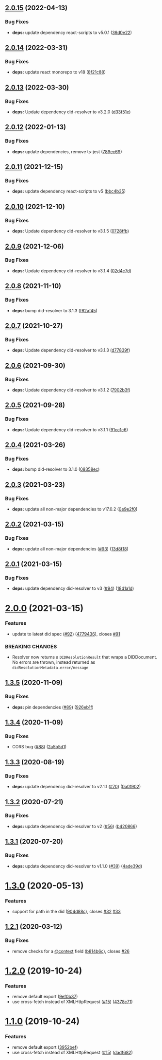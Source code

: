 ## [2.0.15](https://github.com/decentralized-identity/web-did-resolver/compare/2.0.14...2.0.15) (2022-04-13)


### Bug Fixes

* **deps:** update dependency react-scripts to v5.0.1 ([36d0e22](https://github.com/decentralized-identity/web-did-resolver/commit/36d0e22ffd8f207d24a9461227cfac1b736a07d0))

## [2.0.14](https://github.com/decentralized-identity/web-did-resolver/compare/2.0.13...2.0.14) (2022-03-31)


### Bug Fixes

* **deps:** update react monorepo to v18 ([8f21c88](https://github.com/decentralized-identity/web-did-resolver/commit/8f21c881263c513d98db14670837f980ab1d4e49))

## [2.0.13](https://github.com/decentralized-identity/web-did-resolver/compare/2.0.12...2.0.13) (2022-03-30)


### Bug Fixes

* **deps:** Update dependency did-resolver to v3.2.0 ([d33f51e](https://github.com/decentralized-identity/web-did-resolver/commit/d33f51ef1298d0d5bd784ea593481e40909e7545))

## [2.0.12](https://github.com/decentralized-identity/web-did-resolver/compare/2.0.11...2.0.12) (2022-01-13)


### Bug Fixes

* **deps:** update dependencies, remove ts-jest ([789ec69](https://github.com/decentralized-identity/web-did-resolver/commit/789ec6926d57e1d42afebe592d8956dec0513789))

## [2.0.11](https://github.com/decentralized-identity/web-did-resolver/compare/2.0.10...2.0.11) (2021-12-15)


### Bug Fixes

* **deps:** update dependency react-scripts to v5 ([bbc4b35](https://github.com/decentralized-identity/web-did-resolver/commit/bbc4b351ca349b17373275091653f853031f0634))

## [2.0.10](https://github.com/decentralized-identity/web-did-resolver/compare/2.0.9...2.0.10) (2021-12-10)


### Bug Fixes

* **deps:** Update dependency did-resolver to v3.1.5 ([0728ffb](https://github.com/decentralized-identity/web-did-resolver/commit/0728ffb91674c4c20a1cf1ad8abf6bbb37908db1))

## [2.0.9](https://github.com/decentralized-identity/web-did-resolver/compare/2.0.8...2.0.9) (2021-12-06)


### Bug Fixes

* **deps:** Update dependency did-resolver to v3.1.4 ([02d4c7d](https://github.com/decentralized-identity/web-did-resolver/commit/02d4c7d7c76814f03ce96d373fa719ecb2890ff2))

## [2.0.8](https://github.com/decentralized-identity/web-did-resolver/compare/2.0.7...2.0.8) (2021-11-10)


### Bug Fixes

* **deps:** bump did-resolver to 3.1.3 ([f62af45](https://github.com/decentralized-identity/web-did-resolver/commit/f62af45773bfe9d59ac7019d34cf6af90d3ee97f))

## [2.0.7](https://github.com/decentralized-identity/web-did-resolver/compare/2.0.6...2.0.7) (2021-10-27)


### Bug Fixes

* **deps:** Update dependency did-resolver to v3.1.3 ([d77839f](https://github.com/decentralized-identity/web-did-resolver/commit/d77839f6a9e49cc8c3bceaad66b6099471586aff))

## [2.0.6](https://github.com/decentralized-identity/web-did-resolver/compare/2.0.5...2.0.6) (2021-09-30)


### Bug Fixes

* **deps:** Update dependency did-resolver to v3.1.2 ([7902b3f](https://github.com/decentralized-identity/web-did-resolver/commit/7902b3fac8a8f0fae4a001fea9a21ca479732fe6))

## [2.0.5](https://github.com/decentralized-identity/web-did-resolver/compare/2.0.4...2.0.5) (2021-09-28)


### Bug Fixes

* **deps:** Update dependency did-resolver to v3.1.1 ([91cc1c6](https://github.com/decentralized-identity/web-did-resolver/commit/91cc1c677e696f4e781b8030d48e1aadb6e2d074))

## [2.0.4](https://github.com/decentralized-identity/web-did-resolver/compare/2.0.3...2.0.4) (2021-03-26)


### Bug Fixes

* **deps:** bump did-resolver to 3.1.0 ([08358ec](https://github.com/decentralized-identity/web-did-resolver/commit/08358ec94ce2d278682e8d65e6bfd2edd8bc0439))

## [2.0.3](https://github.com/decentralized-identity/web-did-resolver/compare/2.0.2...2.0.3) (2021-03-23)


### Bug Fixes

* **deps:** update all non-major dependencies to v17.0.2 ([0e9e2f0](https://github.com/decentralized-identity/web-did-resolver/commit/0e9e2f0313e13196f91673c42907328bf30c26ae))

## [2.0.2](https://github.com/decentralized-identity/web-did-resolver/compare/2.0.1...2.0.2) (2021-03-15)


### Bug Fixes

* **deps:** update all non-major dependencies ([#93](https://github.com/decentralized-identity/web-did-resolver/issues/93)) ([13d8f18](https://github.com/decentralized-identity/web-did-resolver/commit/13d8f18f7dd7a6dcd79b19b7f4c6e56bed29c66a))

## [2.0.1](https://github.com/decentralized-identity/web-did-resolver/compare/2.0.0...2.0.1) (2021-03-15)


### Bug Fixes

* **deps:** update dependency did-resolver to v3 ([#94](https://github.com/decentralized-identity/web-did-resolver/issues/94)) ([18d1a1d](https://github.com/decentralized-identity/web-did-resolver/commit/18d1a1d36ac84de8f128062aa652f7714122e1d3))

# [2.0.0](https://github.com/decentralized-identity/web-did-resolver/compare/1.3.5...2.0.0) (2021-03-15)


### Features

* update to latest did spec ([#92](https://github.com/decentralized-identity/web-did-resolver/issues/92)) ([4779436](https://github.com/decentralized-identity/web-did-resolver/commit/47794360ad7a00cc87958b8c94dc4c1d13354917)), closes [#91](https://github.com/decentralized-identity/web-did-resolver/issues/91)


### BREAKING CHANGES

* Resolver now returns a `DIDResolutionResult` that wraps a DIDDocument. No errors are thrown, instead returned as `didResolutionMetadata.error/message`

## [1.3.5](https://github.com/decentralized-identity/web-did-resolver/compare/1.3.4...1.3.5) (2020-11-09)


### Bug Fixes

* **deps:** pin dependencies ([#89](https://github.com/decentralized-identity/web-did-resolver/issues/89)) ([926eb1f](https://github.com/decentralized-identity/web-did-resolver/commit/926eb1f037887cb1f409723e8ef3177d5cd41360))

## [1.3.4](https://github.com/decentralized-identity/web-did-resolver/compare/1.3.3...1.3.4) (2020-11-09)


### Bug Fixes

* CORS bug ([#88](https://github.com/decentralized-identity/web-did-resolver/issues/88)) ([2a5b5d1](https://github.com/decentralized-identity/web-did-resolver/commit/2a5b5d15da51eec74f3fb2a0b6c8ebbbf3a72392))

## [1.3.3](https://github.com/decentralized-identity/web-did-resolver/compare/1.3.2...1.3.3) (2020-08-19)


### Bug Fixes

* **deps:** update dependency did-resolver to v2.1.1 ([#70](https://github.com/decentralized-identity/web-did-resolver/issues/70)) ([0a0f902](https://github.com/decentralized-identity/web-did-resolver/commit/0a0f902367ee02ce1301432d4c0badeaff2c5837))

## [1.3.2](https://github.com/decentralized-identity/web-did-resolver/compare/1.3.1...1.3.2) (2020-07-21)


### Bug Fixes

* **deps:** update dependency did-resolver to v2 ([#56](https://github.com/decentralized-identity/web-did-resolver/issues/56)) ([b420866](https://github.com/decentralized-identity/web-did-resolver/commit/b4208663dcb31c3374bc9d61f639b1c7e27c63fa))

## [1.3.1](https://github.com/decentralized-identity/web-did-resolver/compare/1.3.0...1.3.1) (2020-07-20)


### Bug Fixes

* **deps:** update dependency did-resolver to v1.1.0 ([#39](https://github.com/decentralized-identity/web-did-resolver/issues/39)) ([4ade39d](https://github.com/decentralized-identity/web-did-resolver/commit/4ade39d1ecb38f7170acbd0f9708440d40f3eecb))

# [1.3.0](https://github.com/decentralized-identity/web-did-resolver/compare/1.2.1...1.3.0) (2020-05-13)


### Features

* support for path in the did ([904d88c](https://github.com/decentralized-identity/web-did-resolver/commit/904d88c0babd9bc787390d8bace12435fc391c74)), closes [#32](https://github.com/decentralized-identity/web-did-resolver/issues/32) [#33](https://github.com/decentralized-identity/web-did-resolver/issues/33)

## [1.2.1](https://github.com/decentralized-identity/web-did-resolver/compare/1.2.0...1.2.1) (2020-03-12)


### Bug Fixes

* remove checks for a [@context](https://github.com/context) field ([b814b6c](https://github.com/decentralized-identity/web-did-resolver/commit/b814b6c69721cf3bf2f720d928ca4865ae478b3a)), closes [#26](https://github.com/decentralized-identity/web-did-resolver/issues/26)

# [1.2.0](https://github.com/decentralized-identity/web-did-resolver/compare/1.1.0...1.2.0) (2019-10-24)


### Features

* remove default export ([9ef0b37](https://github.com/decentralized-identity/web-did-resolver/commit/9ef0b3793edcf95674b833d8ef4a293f2324c778))
* use cross-fetch instead of XMLHttpRequest ([#15](https://github.com/decentralized-identity/web-did-resolver/issues/15)) ([4378c71](https://github.com/decentralized-identity/web-did-resolver/commit/4378c71bae383b33d8c567c016c461c181ae1d17))

# [1.1.0](https://github.com/decentralized-identity/web-did-resolver/compare/1.0.1...1.1.0) (2019-10-24)


### Features

* remove default export ([3952bef](https://github.com/decentralized-identity/web-did-resolver/commit/3952bef1dc31142371a3082ec0c2cb0d82ef7ecb))
* use cross-fetch instead of XMLHttpRequest ([#15](https://github.com/decentralized-identity/web-did-resolver/issues/15)) ([dadf682](https://github.com/decentralized-identity/web-did-resolver/commit/dadf6828a704309022764fe13566bf678ba59bd4))
